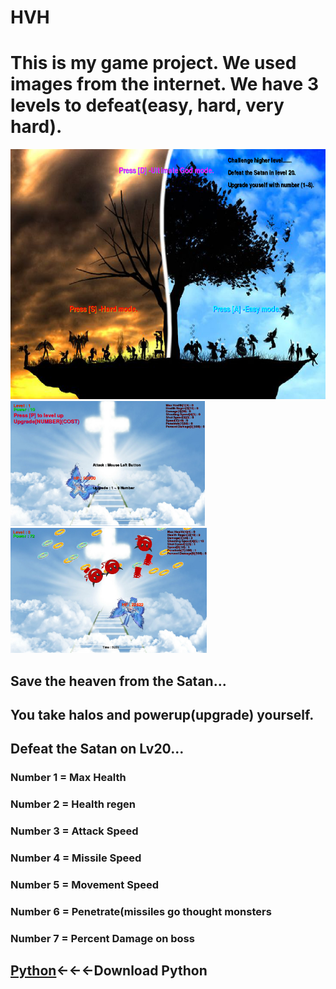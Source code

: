 # HVH
<html>
  <head>
    <h1> This is my game project. We used images from the internet. We have 3 levels to defeat(easy, hard, very hard).</h1>
    <img src ="https://github.com/hcho0437/HVH/blob/master/ScreenShots/title.png" height ="400px">
    <img src ="https://github.com/hcho0437/HVH/blob/master/ScreenShots/game_1.png" height ="200px">
    <img src ="https://github.com/hcho0437/HVH/blob/master/ScreenShots/game_2.png" height ="200px">
  <head>
  <body>
    <h2>Save the heaven from the Satan...</h2>
    <h2>You take halos and powerup(upgrade) yourself.</h2>
    <h2> Defeat the Satan on Lv20...</h2>
    <h3> Number 1 = Max Health</h3>
    <h3> Number 2 = Health regen</h3>
    <h3> Number 3 = Attack Speed</h3>
    <h3> Number 4 = Missile Speed</h3>
    <h3> Number 5 = Movement Speed</h3>
    <h3> Number 6 = Penetrate(missiles go thought monsters</h3>
    <h3> Number 7 = Percent Damage on boss</h3>
    <h2><a href ="http://www.pygame.org/download.shtml">Python<a>←←←Download Python<h2>
  <body>
<html>
